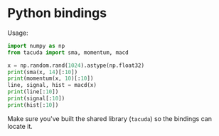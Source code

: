 # Python bindings

Usage:
```python
import numpy as np
from tacuda import sma, momentum, macd

x = np.random.rand(1024).astype(np.float32)
print(sma(x, 14)[:10])
print(momentum(x, 10)[:10])
line, signal, hist = macd(x)
print(line[:10])
print(signal[:10])
print(hist[:10])
```
Make sure you've built the shared library (`tacuda`) so the bindings can locate it.
